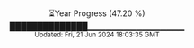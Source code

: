 <p align="center">
⏳Year Progress (47.20 %)<br>
██████████████▁▁▁▁▁▁▁▁▁▁▁▁▁▁▁▁ <br>
<sub>Updated: Fri, 21 Jun 2024 18:03:35 GMT</sub>
</p>

